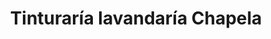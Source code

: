 ---
title: "Tinturaría lavandaría Chapela"
url: /chapela/tinturaria-lavandaria-chapela/
shop: lavandería
---